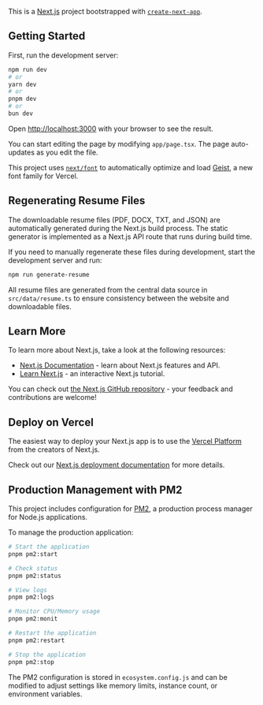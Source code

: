 This is a [Next.js](https://nextjs.org) project bootstrapped with [`create-next-app`](https://nextjs.org/docs/app/api-reference/cli/create-next-app).

## Getting Started

First, run the development server:

```bash
npm run dev
# or
yarn dev
# or
pnpm dev
# or
bun dev
```

Open [http://localhost:3000](http://localhost:3000) with your browser to see the result.

You can start editing the page by modifying `app/page.tsx`. The page auto-updates as you edit the file.

This project uses [`next/font`](https://nextjs.org/docs/app/building-your-application/optimizing/fonts) to automatically optimize and load [Geist](https://vercel.com/font), a new font family for Vercel.

## Regenerating Resume Files

The downloadable resume files (PDF, DOCX, TXT, and JSON) are automatically generated during the Next.js build process. The static generator is implemented as a Next.js API route that runs during build time.

If you need to manually regenerate these files during development, start the development server and run:

```bash
npm run generate-resume
```

All resume files are generated from the central data source in `src/data/resume.ts` to ensure consistency between the website and downloadable files.

## Learn More

To learn more about Next.js, take a look at the following resources:

- [Next.js Documentation](https://nextjs.org/docs) - learn about Next.js features and API.
- [Learn Next.js](https://nextjs.org/learn) - an interactive Next.js tutorial.

You can check out [the Next.js GitHub repository](https://github.com/vercel/next.js) - your feedback and contributions are welcome!

## Deploy on Vercel

The easiest way to deploy your Next.js app is to use the [Vercel Platform](https://vercel.com/new?utm_medium=default-template&filter=next.js&utm_source=create-next-app&utm_campaign=create-next-app-readme) from the creators of Next.js.

Check out our [Next.js deployment documentation](https://nextjs.org/docs/app/building-your-application/deploying) for more details.

## Production Management with PM2

This project includes configuration for [PM2](https://pm2.keymetrics.io/), a production process manager for Node.js applications.

To manage the production application:

```bash
# Start the application
pnpm pm2:start

# Check status
pnpm pm2:status

# View logs
pnpm pm2:logs

# Monitor CPU/Memory usage
pnpm pm2:monit

# Restart the application
pnpm pm2:restart

# Stop the application
pnpm pm2:stop
```

The PM2 configuration is stored in `ecosystem.config.js` and can be modified to adjust settings like memory limits, instance count, or environment variables.
